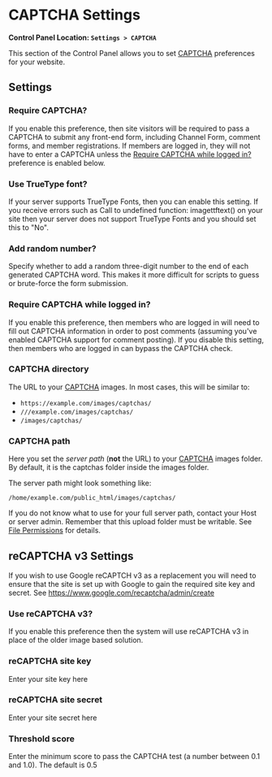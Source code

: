 <!--
    This source file is part of the open source project
    ExpressionEngine User Guide (https://github.com/ExpressionEngine/ExpressionEngine-User-Guide)

    @link      https://expressionengine.com/
    @copyright Copyright (c) 2003-2020, Packet Tide, LLC (https://packettide.com)
    @license   https://expressionengine.com/license Licensed under Apache License, Version 2.0
-->

# CAPTCHA Settings

**Control Panel Location: `Settings > CAPTCHA`**

This section of the Control Panel allows you to set [CAPTCHA](security/captchas.md) preferences for your website.

## Settings

### Require CAPTCHA?

If you enable this preference, then site visitors will be required to pass a CAPTCHA to submit any front-end form, including Channel Form, comment forms, and member registrations. If members are logged in, they will not have to enter a CAPTCHA unless the [Require CAPTCHA while logged in?](#require-captcha-while-logged-in) preference is enabled below.

### Use TrueType font?

If your server supports TrueType Fonts, then you can enable this setting. If you receive errors such as Call to undefined function: imagettftext() on your site then your server does not support TrueType Fonts and you should set this to "No".

### Add random number?

Specify whether to add a random three-digit number to the end of each generated CAPTCHA word. This makes it more difficult for scripts to guess or brute-force the form submission.

### Require CAPTCHA while logged in?

If you enable this preference, then members who are logged in will need to fill out CAPTCHA information in order to post comments (assuming you've enabled CAPTCHA support for comment posting). If you disable this setting, then members who are logged in can bypass the CAPTCHA check.

### CAPTCHA directory

The URL to your [CAPTCHA](security/captchas.md) images. In most cases, this will be similar to:

- `https://example.com/images/captchas/`
- `///example.com/images/captchas/`
- `/images/captchas/`

### CAPTCHA path

Here you set the _server path_ (**not** the URL) to your [CAPTCHA](security/captchas.md) images folder. By default, it is the captchas folder inside the images folder.

The server path might look something like:

    /home/example.com/public_html/images/captchas/

If you do not know what to use for your full server path, contact your Host or server admin. Remember that this upload folder must be writable. See [File Permissions](troubleshooting/general.md#file-permissions) for details.

## reCAPTCHA v3 Settings

If you wish to use Google reCAPTCH v3 as a replacement you will need to ensure that the site is set up with Google to gain the required site key and secret. See https://www.google.com/recaptcha/admin/create

### Use reCAPTCHA v3?

If you enable this preference then the system will use reCAPTCHA v3 in place of the older image based solution.

### reCAPTCHA site key

Enter your site key here

### reCAPTCHA site secret

Enter your site secret here

### Threshold score

Enter the minimum score to pass the CAPTCHA test (a number between 0.1 and 1.0).  The default is 0.5
